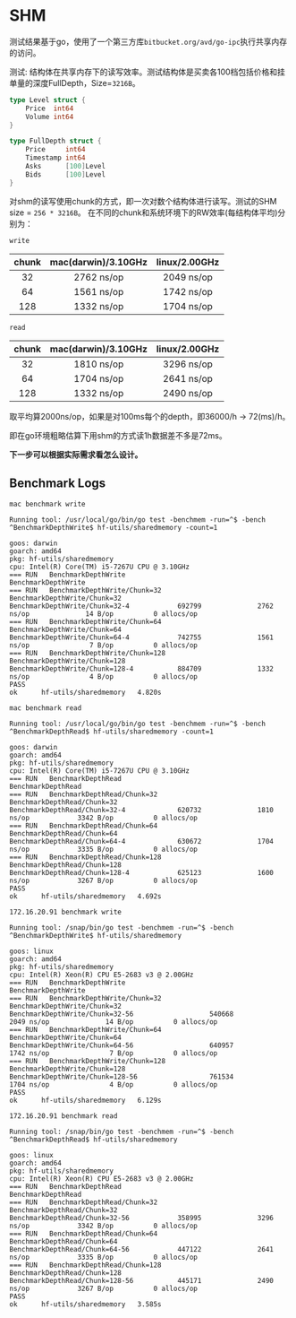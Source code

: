 
# SHM

测试结果基于go，使用了一个第三方库`bitbucket.org/avd/go-ipc`执行共享内存的访问。

测试: 结构体在共享内存下的读写效率。测试结构体是买卖各100档包括价格和挂单量的深度FullDepth，Size=`3216B`。

```go
type Level struct {
	Price  int64
	Volume int64
}

type FullDepth struct {
	Price     int64
	Timestamp int64
	Asks      [100]Level
	Bids      [100]Level
}
```

对shm的读写使用chunk的方式，即一次对数个结构体进行读写。测试的SHM size = `256 * 3216B`。
在不同的chunk和系统环境下的RW效率(每结构体平均)分别为：

`write`

|chunk|mac(darwin)/3.10GHz|linux/2.00GHz|
|:-:|:-:|:-:|
|32|2762 ns/op|2049 ns/op|
|64|1561 ns/op|1742 ns/op|
|128|1332 ns/op|1704 ns/op|

`read`

|chunk|mac(darwin)/3.10GHz|linux/2.00GHz|
|:-:|:-:|:-:|
|32|1810 ns/op|3296 ns/op|
|64|1704 ns/op|2641 ns/op|
|128|1332 ns/op|2490 ns/op|

取平均算2000ns/op，如果是对100ms每个的depth，即36000/h -> 72(ms)/h。

即在go环境粗略估算下用shm的方式读1h数据差不多是72ms。

**下一步可以根据实际需求看怎么设计。**

## Benchmark Logs

`mac benchmark write`

```
Running tool: /usr/local/go/bin/go test -benchmem -run=^$ -bench ^BenchmarkDepthWrite$ hf-utils/sharedmemory -count=1

goos: darwin
goarch: amd64
pkg: hf-utils/sharedmemory
cpu: Intel(R) Core(TM) i5-7267U CPU @ 3.10GHz
=== RUN   BenchmarkDepthWrite
BenchmarkDepthWrite
=== RUN   BenchmarkDepthWrite/Chunk=32
BenchmarkDepthWrite/Chunk=32
BenchmarkDepthWrite/Chunk=32-4            692799              2762 ns/op              14 B/op          0 allocs/op
=== RUN   BenchmarkDepthWrite/Chunk=64
BenchmarkDepthWrite/Chunk=64
BenchmarkDepthWrite/Chunk=64-4            742755              1561 ns/op               7 B/op          0 allocs/op
=== RUN   BenchmarkDepthWrite/Chunk=128
BenchmarkDepthWrite/Chunk=128
BenchmarkDepthWrite/Chunk=128-4           884709              1332 ns/op               4 B/op          0 allocs/op
PASS
ok      hf-utils/sharedmemory   4.820s
```

`mac benchmark read`

```
Running tool: /usr/local/go/bin/go test -benchmem -run=^$ -bench ^BenchmarkDepthRead$ hf-utils/sharedmemory -count=1

goos: darwin
goarch: amd64
pkg: hf-utils/sharedmemory
cpu: Intel(R) Core(TM) i5-7267U CPU @ 3.10GHz
=== RUN   BenchmarkDepthRead
BenchmarkDepthRead
=== RUN   BenchmarkDepthRead/Chunk=32
BenchmarkDepthRead/Chunk=32
BenchmarkDepthRead/Chunk=32-4             620732              1810 ns/op            3342 B/op          0 allocs/op
=== RUN   BenchmarkDepthRead/Chunk=64
BenchmarkDepthRead/Chunk=64
BenchmarkDepthRead/Chunk=64-4             630672              1704 ns/op            3335 B/op          0 allocs/op
=== RUN   BenchmarkDepthRead/Chunk=128
BenchmarkDepthRead/Chunk=128
BenchmarkDepthRead/Chunk=128-4            625123              1600 ns/op            3267 B/op          0 allocs/op
PASS
ok      hf-utils/sharedmemory   4.692s
```

`172.16.20.91 benchmark write`

```
Running tool: /snap/bin/go test -benchmem -run=^$ -bench ^BenchmarkDepthWrite$ hf-utils/sharedmemory

goos: linux
goarch: amd64
pkg: hf-utils/sharedmemory
cpu: Intel(R) Xeon(R) CPU E5-2683 v3 @ 2.00GHz
=== RUN   BenchmarkDepthWrite
BenchmarkDepthWrite
=== RUN   BenchmarkDepthWrite/Chunk=32
BenchmarkDepthWrite/Chunk=32
BenchmarkDepthWrite/Chunk=32-56                   540668              2049 ns/op              14 B/op          0 allocs/op
=== RUN   BenchmarkDepthWrite/Chunk=64
BenchmarkDepthWrite/Chunk=64
BenchmarkDepthWrite/Chunk=64-56                   640957              1742 ns/op               7 B/op          0 allocs/op
=== RUN   BenchmarkDepthWrite/Chunk=128
BenchmarkDepthWrite/Chunk=128
BenchmarkDepthWrite/Chunk=128-56                  761534              1704 ns/op               4 B/op          0 allocs/op
PASS
ok      hf-utils/sharedmemory   6.129s
```


`172.16.20.91 benchmark read`

```
Running tool: /snap/bin/go test -benchmem -run=^$ -bench ^BenchmarkDepthRead$ hf-utils/sharedmemory

goos: linux
goarch: amd64
pkg: hf-utils/sharedmemory
cpu: Intel(R) Xeon(R) CPU E5-2683 v3 @ 2.00GHz
=== RUN   BenchmarkDepthRead
BenchmarkDepthRead
=== RUN   BenchmarkDepthRead/Chunk=32
BenchmarkDepthRead/Chunk=32
BenchmarkDepthRead/Chunk=32-56            358995              3296 ns/op            3342 B/op          0 allocs/op
=== RUN   BenchmarkDepthRead/Chunk=64
BenchmarkDepthRead/Chunk=64
BenchmarkDepthRead/Chunk=64-56            447122              2641 ns/op            3335 B/op          0 allocs/op
=== RUN   BenchmarkDepthRead/Chunk=128
BenchmarkDepthRead/Chunk=128
BenchmarkDepthRead/Chunk=128-56           445171              2490 ns/op            3267 B/op          0 allocs/op
PASS
ok      hf-utils/sharedmemory   3.585s
```